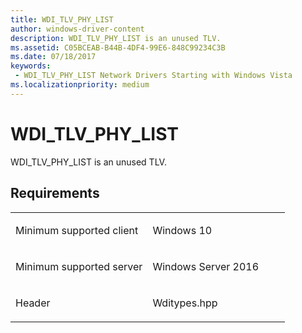 ```yaml
---
title: WDI_TLV_PHY_LIST
author: windows-driver-content
description: WDI_TLV_PHY_LIST is an unused TLV.
ms.assetid: C05BCEAB-B44B-4DF4-99E6-848C99234C3B
ms.date: 07/18/2017
keywords:
 - WDI_TLV_PHY_LIST Network Drivers Starting with Windows Vista
ms.localizationpriority: medium
---
```


# WDI\_TLV\_PHY\_LIST


WDI\_TLV\_PHY\_LIST is an unused TLV.

Requirements
------------

<table>
<colgroup>
<col width="50%" />
<col width="50%" />
</colgroup>
<tbody>
<tr class="odd">
<td><p>Minimum supported client</p></td>
<td><p>Windows 10</p></td>
</tr>
<tr class="even">
<td><p>Minimum supported server</p></td>
<td><p>Windows Server 2016</p></td>
</tr>
<tr class="odd">
<td><p>Header</p></td>
<td>Wditypes.hpp</td>
</tr>
</tbody>
</table>

 

 




